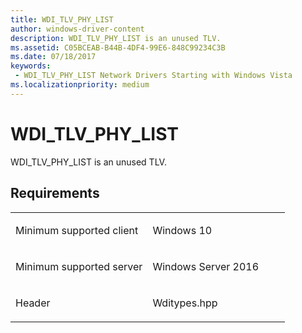 ```yaml
---
title: WDI_TLV_PHY_LIST
author: windows-driver-content
description: WDI_TLV_PHY_LIST is an unused TLV.
ms.assetid: C05BCEAB-B44B-4DF4-99E6-848C99234C3B
ms.date: 07/18/2017
keywords:
 - WDI_TLV_PHY_LIST Network Drivers Starting with Windows Vista
ms.localizationpriority: medium
---
```


# WDI\_TLV\_PHY\_LIST


WDI\_TLV\_PHY\_LIST is an unused TLV.

Requirements
------------

<table>
<colgroup>
<col width="50%" />
<col width="50%" />
</colgroup>
<tbody>
<tr class="odd">
<td><p>Minimum supported client</p></td>
<td><p>Windows 10</p></td>
</tr>
<tr class="even">
<td><p>Minimum supported server</p></td>
<td><p>Windows Server 2016</p></td>
</tr>
<tr class="odd">
<td><p>Header</p></td>
<td>Wditypes.hpp</td>
</tr>
</tbody>
</table>

 

 




